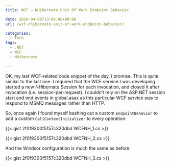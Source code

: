 ```yaml
---
title: WCF – NHibernate Unit Of Work Endpoint Behavior

date: 2010-04-09T13:04:00+00:00
url: /wcf-nhibernate-unit-of-work-endpoint-behavior/

categories:
  - Tech
tags:
  - .NET
  - WCF
  - NHibernate

---
```

OK, my last WCF-related code snippet of the day, I promise. This is quite similar to the last one. I required that the WCF service I was developing started a new NHibernate Session for each invocation, and closed it after invocation (i.e. session-per-request). I couldn’t rely on the ASP.NET session start and end events in global.asax as this particular WCF service was to respond to MSMQ messages rather than HTTP.

So, once again I found myself bashing out a custom `EndpointBehavior` to add a custom `CallContextInitializer` to every operation:

{{< gist 2f0f9300f5157c320dbd WCFNH_1.cs >}}

{{< gist 2f0f9300f5157c320dbd WCFNH_2.cs >}}

And the Windsor configuration is much the same as before:

{{< gist 2f0f9300f5157c320dbd WCFNH_3.cs >}}
